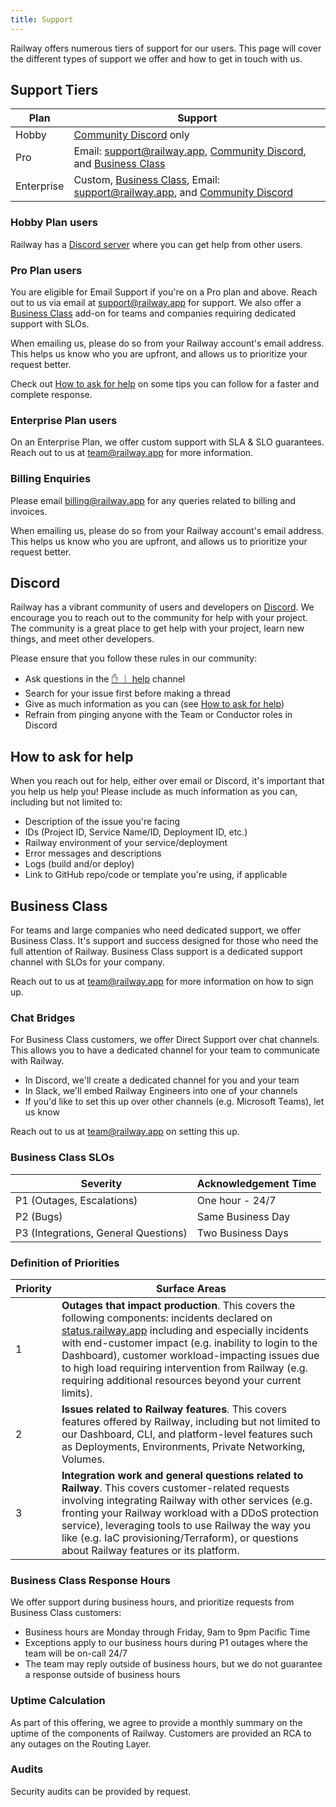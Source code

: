 ```yaml
---
title: Support
---
```


Railway offers numerous tiers of support for our users. This page will cover the different types of support we offer and how to get in touch with us.

## Support Tiers

| Plan       | Support                                                                                                                                                  |
| ---------- | -------------------------------------------------------------------------------------------------------------------------------------------------------- |
| Hobby      | [Community Discord](https://discord.gg/railway) only                                                                                                     |
| Pro        | Email: [support@railway.app](mailto:support@railway.app), [Community Discord](https://discord.gg/railway), and [Business Class](#business-class)         |
| Enterprise | Custom, [Business Class](#business-class), Email: [support@railway.app](mailto:support@railway.app), and [Community Discord](https://discord.gg/railway) |

### Hobby Plan users

Railway has a [Discord server](https://discord.gg/railway) where you can get help from other users.

### Pro Plan users

You are eligible for Email Support if you're on a Pro plan and above. Reach out to us via email at [support@railway.app](mailto:support@railway.app) for support. We also offer a [Business Class](#business-class) add-on for teams and companies requiring dedicated support with SLOs.

When emailing us, please do so from your Railway account's email address. This helps us know who you are upfront, and allows us to prioritize your request better.

Check out [How to ask for help](#how-to-ask-for-help) on some tips you can follow for a faster and complete response.

### Enterprise Plan users

On an Enterprise Plan, we offer custom support with SLA & SLO guarantees. Reach out to us at [team@railway.app](mailto:team@railway.app) for more information.

### Billing Enquiries

Please email [billing@railway.app](mailto:billing@railway.app) for any queries related to billing and invoices.

When emailing us, please do so from your Railway account's email address. This helps us know who you are upfront, and allows us to prioritize your request better.

## Discord

Railway has a vibrant community of users and developers on [Discord](https://discord.gg/railway). We encourage you to reach out to the community for help with your project. The community is a great place to get help with your project, learn new things, and meet other developers.

Please ensure that you follow these rules in our community:
- Ask questions in the [✋ ｜ help](https://discord.com/channels/713503345364697088/1006629907067064482) channel
- Search for your issue first before making a thread
- Give as much information as you can (see [How to ask for help](#how-to-ask-for-help))
- Refrain from pinging anyone with the Team or Conductor roles in Discord

## How to ask for help

When you reach out for help, either over email or Discord, it's important that you help us help you! Please include as much information as you can, including but not limited to:
- Description of the issue you're facing
- IDs (Project ID, Service Name/ID, Deployment ID, etc.)
- Railway environment of your service/deployment
- Error messages and descriptions
- Logs (build and/or deploy)
- Link to GitHub repo/code or template you're using, if applicable

## Business Class

For teams and large companies who need dedicated support, we offer Business Class. It's support and success designed for those who need the full attention of Railway. Business Class support is a dedicated support channel with SLOs for your company.

Reach out to us at [team@railway.app](mailto:team@railway.app) for more information on how to sign up.

### Chat Bridges

For Business Class customers, we offer Direct Support over chat channels. This allows you to have a dedicated channel for your team to communicate with Railway.

- In Discord, we'll create a dedicated channel for you and your team
- In Slack, we'll embed Railway Engineers into one of your channels
- If you'd like to set this up over other channels (e.g. Microsoft Teams), let us know

Reach out to us at [team@railway.app](mailto:team@railway.app) on setting this up.

### Business Class SLOs

| Severity                             | Acknowledgement Time |
| ------------------------------------ | -------------------- |
| P1 (Outages, Escalations)            | One hour - 24/7      |
| P2 (Bugs)                            | Same Business Day    |
| P3 (Integrations, General Questions) | Two Business Days    |

### Definition of Priorities

| Priority | Surface Areas                                                                                                                                                                                                                                                                                                                                                                                                       |
| -------- | ------------------------------------------------------------------------------------------------------------------------------------------------------------------------------------------------------------------------------------------------------------------------------------------------------------------------------------------------------------------------------------------------------------------- |
| 1        | **Outages that impact production**. This covers the following components: incidents declared on [status.railway.app](https://status.railway.app/) including and especially incidents with end-customer impact (e.g. inability to login to the Dashboard), customer workload-impacting issues due to high load requiring intervention from Railway (e.g. requiring additional resources beyond your current limits). |
| 2        | **Issues related to Railway features**. This covers features offered by Railway, including but not limited to our Dashboard, CLI, and platform-level features such as Deployments, Environments, Private Networking, Volumes.                                                                                                                                                                                       |
| 3        | **Integration work and general questions related to Railway**. This covers customer-related requests involving integrating Railway with other services (e.g. fronting your Railway workload with a DDoS protection service), leveraging tools to use Railway the way you like (e.g. IaC provisioning/Terraform), or questions about Railway features or its platform.                                               |

### Business Class Response Hours

We offer support during business hours, and prioritize requests from Business Class customers:
- Business hours are Monday through Friday, 9am to 9pm Pacific Time
- Exceptions apply to our business hours during P1 outages where the team will be on-call 24/7
- The team may reply outside of business hours, but we do not guarantee a response outside of business hours

### Uptime Calculation

As part of this offering, we agree to provide a monthly summary on the uptime of the components of Railway. Customers are provided an RCA to any outages on the Routing Layer.

### Audits

Security audits can be provided by request.
